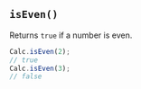 ## `isEven()`

Returns `true` if a number is even.

```javascript
Calc.isEven(2);
// true
Calc.isEven(3);
// false
```

